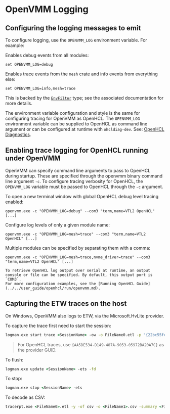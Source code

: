 # OpenVMM Logging

## Configuring the logging messages to emit

To configure logging, use the `OPENVMM_LOG` environment variable. For example:

Enables debug events from all modules:

```
set OPENVMM_LOG=debug
```

Enables trace events from the `mesh` crate and info events from everything else:

```
set OPENVMM_LOG=info,mesh=trace
```

This is backed by the
[`EnvFilter`](https://docs.rs/tracing-subscriber/0.2.17/tracing_subscriber/struct.EnvFilter.html)
type; see the associated documentation for more details.

The environment variable configuration and style is the same for configuring tracing for OpenVMM as OpenHCL. The `OPENVMM_LOG`
environment variable can be supplied to OpenHCL as command line argument or can be configured at runtime with `ohcldiag-dev`. See: [OpenHCL Diagnostics](../openhcl/diag/ohcldiag_dev.md).

## Enabling trace logging for OpenHCL running under OpenVMM

OpenVMM can specify command line arguments to pass to OpenHCL during startup. These are specified through the openvmm binary command line argument `-c`.
To configure tracing verbosity for OpenHCL, the `OPENVMM_LOG` variable must be passed to OpenHCL through the `-c` argument.

To open a new terminal window with global OpenHCL debug level tracing enabled:
```
openvmm.exe -c "OPENVMM_LOG=debug" --com3 "term,name=VTL2 OpenHCL" [...]
```

Configure log levels of only a given module name:
```
openvmm.exe -c "OPENVMM_LOG=mesh=trace" --com3 "term,name=VTL2 OpenHCL" [...]
```

Multiple modules can be specified by separating them with a comma:
```
openvmm.exe -c "OPENVMM_LOG=mesh=trace,nvme_driver=trace" --com3 "term,name=VTL2 OpenHCL" [...]
```

```admonish tip
To retrieve OpenHCL log output over serial at runtime, an output console or file can be specified. By default, this output port is `COM3`. 
For more configuration examples, see the [Running OpenHCL Guide](../../user_guide/openhcl/run/openvmm.md).
```

## Capturing the ETW traces on the host

On Windows, OpenVMM also logs to ETW, via the Microsoft.HvLite provider.

To capture the trace first need to start the session:
```cmd
logman.exe start trace <SessionName> -ow -o FileName0.etl -p "{22bc55fe-2116-5adc-12fb-3fadfd7e360c}" 0xffffffffffffffff 0xff -nb 16 16 -bs 16 -mode 0x2 -ets
```
 > For OpenHCL traces, use `{AA5DE534-D149-487A-9053-05972BA20A7C}` as the provider GUID.

To flush:
```cmd
logman.exe update <SessionName> -ets -fd
```
To stop:
```cmd
logman.exe stop <SessionName> -ets
```
To decode as CSV:
```cmd
tracerpt.exe <FileName0>.etl -y -of csv -o <FileName1>.csv -summary <FileName2>.summary
```
